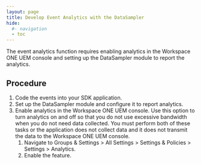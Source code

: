 ```yaml
---
layout: page
title: Develop Event Analytics with the DataSampler
hide:
  #- navigation
  - toc
---
```


The event analytics function requires enabling analytics in the Workspace ONE UEM console and setting up the DataSampler module to report the analytics.

## Procedure

1. Code the events into your SDK application.
2. Set up the DataSampler module and configure it to report analytics.
3. Enable analytics in the Workspace ONE UEM console.
Use this option to turn analytics on and off so that you do not use excessive bandwidth when you do not need data collected.
You must perform both of these tasks or the application does not collect data and it does not transmit the data to the Workspace ONE UEM console.
   1. Navigate to Groups & Settings > All Settings > Settings & Policies > Settings > Analytics.
   2. Enable the feature.

